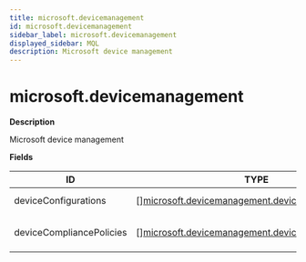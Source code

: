 ```yaml
---
title: microsoft.devicemanagement
id: microsoft.devicemanagement
sidebar_label: microsoft.devicemanagement
displayed_sidebar: MQL
description: Microsoft device management
---
```


# microsoft.devicemanagement

**Description**

Microsoft device management

**Fields**

| ID                       | TYPE                                                                                                                | DESCRIPTION                        |
| ------------------------ | ------------------------------------------------------------------------------------------------------------------- | ---------------------------------- |
| deviceConfigurations     | &#91;&#93;[microsoft.devicemanagement.deviceconfiguration](microsoft.devicemanagement.deviceconfiguration.md)       | List of device configurations      |
| deviceCompliancePolicies | &#91;&#93;[microsoft.devicemanagement.devicecompliancepolicy](microsoft.devicemanagement.devicecompliancepolicy.md) | List of device compliance policies |

